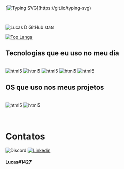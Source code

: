[![Typing SVG](https://readme-typing-svg.herokuapp.com/?color=FAFAD2&size=35&center=true&vCenter=true&width=1000&lines=Olá,+Sejam+Bem+Vindos(as);Sou+Lucas+Davila;Tenho+28+anos;Em+breve+um+especialista+em+Django!!!)](https://git.io/typing-svg)

<br>

![Lucas D GitHub stats](https://github-readme-stats.vercel.app/api?username=Durukar&show_icons=true&theme=radical)

[![Top Langs](https://github-readme-stats.vercel.app/api/top-langs/?username=Durukar&theme=radical&layout=compact)](https://github.com/Durukar/github-readme-stats)

## Tecnologias que eu uso no meu dia

<div style=display: inline_block><br/>
    <img align="center" alt="html5" src="https://img.shields.io/badge/Python-3776AB?style=for-the-badge&logo=python&logoColor=white" />
        <img align="center" alt="html5" src="https://img.shields.io/badge/Django-092E20?style=for-the-badge&logo=django&logoColor=white" />
            <img align="center" alt="html5" src="https://img.shields.io/badge/Shell_Script-121011?style=for-the-badge&logo=gnu-bash&logoColor=white" />
                <img align="center" alt="html5" src="https://img.shields.io/badge/PostgreSQL-316192?style=for-the-badge&logo=postgresql&logoColor=white" />
                    <img align="center" alt="html5" src="https://img.shields.io/badge/Wordpress-21759B?style=for-the-badge&logo=wordpress&logoColor=white" />

## OS que uso nos meus projetos

<div style=display: inline_block><br/>
    <img align="center" alt="html5" src="https://img.shields.io/badge/Ubuntu-E95420?style=for-the-badge&logo=ubuntu&logoColor=white" />
        <img align="center" alt="html5" src="https://img.shields.io/badge/Windows-0078D6?style=for-the-badge&logo=windows&logoColor=white" />
</div><br>

<br>

# Contatos
![Discord](https://img.shields.io/badge/Discord-7289DA?style=for-the-badge&logo=discord&logoColor=white) 
[![Linkedin](https://img.shields.io/badge/LinkedIn-0077B5?style=for-the-badge&logo=linkedin&logoColor=white)](https://www.linkedin.com/in/lucasdaviladev/)
#### Lucas#1427

<br>
